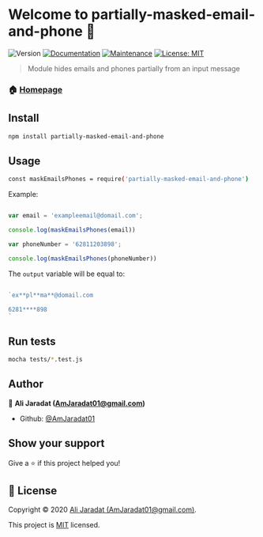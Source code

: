 # Welcome to partially-masked-email-and-phone 👋
![Version](https://img.shields.io/badge/version-1.0.0-blue.svg?cacheSeconds=2592000)
[![Documentation](https://img.shields.io/badge/documentation-yes-brightgreen.svg)](https://github.com/AmJaradat01/Partially-mask-email-phone#readme)
[![Maintenance](https://img.shields.io/badge/Maintained%3F-yes-green.svg)](https://github.com/AmJaradat01/Partially-mask-email-phone/graphs/commit-activity)
[![License: MIT](https://img.shields.io/github/license/AmJaradat01/partially-masked-email-and-phone)](https://github.com/AmJaradat01/Partially-mask-email-phone/blob/master/LICENSE)

> Module hides emails and phones partially from an input message

### 🏠 [Homepage](https://github.com/AmJaradat01/Partially-mask-email-phone#readme)

## Install

```sh
npm install partially-masked-email-and-phone
```

## Usage

```sh
const maskEmailsPhones = require('partially-masked-email-and-phone')
```
Example:

```javascript

var email = 'exampleemail@domail.com';

console.log(maskEmailsPhones(email))

var phoneNumber = '62811203898';

console.log(maskEmailsPhones(phoneNumber))

```

The `output` variable will be equal to: 

```javascript

`ex**pl**ma**@domail.com

6281****898
`

```

## Run tests

```sh
mocha tests/*.test.js
```

## Author

👤 **Ali Jaradat (AmJaradat01@gmail.com)**

* Github: [@AmJaradat01](https://github.com/AmJaradat01)

## Show your support

Give a ⭐️ if this project helped you!


## 📝 License

Copyright © 2020 [Ali Jaradat (AmJaradat01@gmail.com)](https://github.com/AmJaradat01).

This project is [MIT](https://github.com/AmJaradat01/Partially-mask-email-phone/blob/master/LICENSE) licensed.